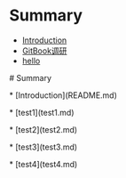# Summary

* [Introduction](README.md)
* [GitBook调研](chapter1.md)
* [hello](hello.md)

\# Summary

\* \[Introduction\]\(README.md\)

 \* \[test1\]\(test1.md\)

 \* \[test2\]\(test2.md\)

 \* \[test3\]\(test3.md\)

 \* \[test4\]\(test4.md\)

